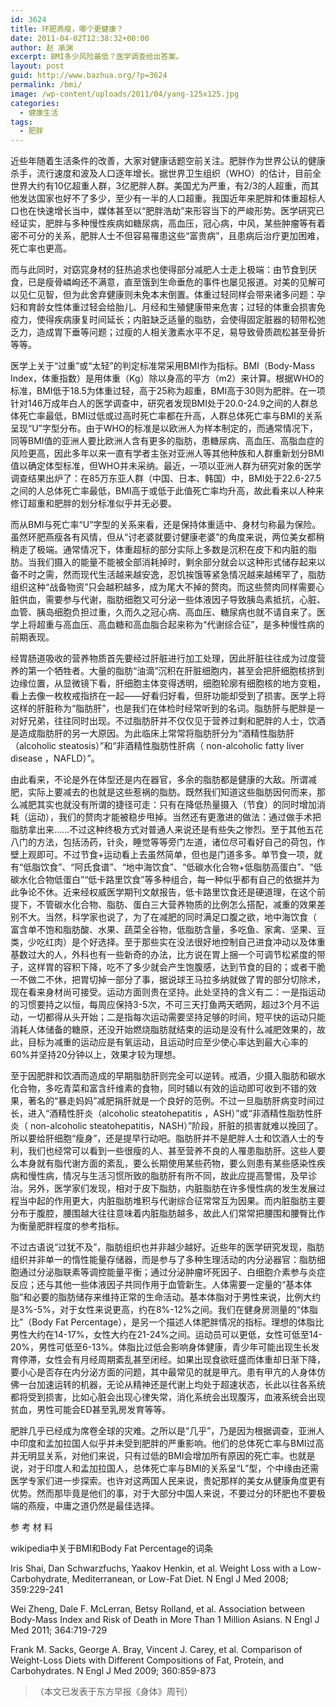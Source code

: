 ```yaml
---
id: 3624
title: 环肥燕瘦，哪个更健康？
date: 2011-04-02T12:38:32+00:00
author: 赵 承渊
excerpt: BMI多少风险最低？医学调查给出答案。
layout: post
guid: http://www.bazhua.org/?p=3624
permalink: /bmi/
image: /wp-content/uploads/2011/04/yang-125x125.jpg
categories:
  - 健康生活
tags:
  - 肥胖
---
```

近些年随着生活条件的改善，大家对健康话题空前关注。肥胖作为世界公认的健康杀手，流行速度和波及人口逐年增长。据世界卫生组织（WHO）的估计，目前全世界大约有10亿超重人群，3亿肥胖人群。美国尤为严重，有2/3的人超重，而其他发达国家也好不了多少，至少有一半的人口超重。我国近年来肥胖和体重超标人口也在快速增长当中，媒体甚至以“肥胖浩劫”来形容当下的严峻形势。医学研究已经证实，肥胖与多种慢性疾病如糖尿病，高血压，冠心病，中风，某些肿瘤等有着密不可分的关系，肥胖人士不但容易罹患这些“富贵病”，且患病后治疗更加困难，死亡率也更高。

而与此同时，对窈窕身材的狂热追求也使得部分减肥人士走上极端：由节食到厌食，已是瘦骨嶙峋还不满意，直至饿到生命垂危的事件也屡见报道。对美的见解可以见仁见智，但为此舍弃健康则未免本末倒置。体重过轻同样会带来诸多问题：孕妇和育龄女性体重过轻会给胎儿、月经和生殖健康带来危害；过轻的体重会损害免疫力，使得疾病康复时间延长；内脏缺乏适量的脂肪，会使得固定脏器的韧带松弛乏力，造成胃下垂等问题；过瘦的人相关激素水平不足，易导致骨质疏松甚至骨折等等。

医学上关于“过重”或“太轻”的判定标准常采用BMI作为指标。BMI（Body-Mass Index，体重指数）是用体重（Kg）除以身高的平方（m2）来计算。根据WHO的标准，BMI低于18.5为体重过轻，高于25称为超重，BMI高于30则为肥胖。在一项针对146万成年白人的医学调查中，研究者发现BMI处于20.0-24.9之间的人群总体死亡率最低，BMI过低或过高时死亡率都在升高，人群总体死亡率与BMI的关系呈现“U”字型分布。由于WHO的标准是以欧洲人为样本制定的，而通常情况下，同等BMI值的亚洲人要比欧洲人含有更多的脂肪，患糖尿病、高血压、高脂血症的风险更高，因此多年以来一直有学者主张对亚洲人等其他种族和人群重新划分BMI值以确定体型标准，但WHO并未采纳。最近，一项以亚洲人群为研究对象的医学调查结果出炉了：在85万东亚人群（中国、日本、韩国）中，BMI处于22.6-27.5之间的人总体死亡率最低，BMI高于或低于此值死亡率均升高，故此看来以人种来修订超重和肥胖的划分标准似乎并无必要。

而从BMI与死亡率“U”字型的关系来看，还是保持体重适中、身材匀称最为保险。虽然环肥燕瘦各有风情，但从“讨老婆就要讨健康老婆”的角度来说，两位美女都稍稍走了极端。通常情况下，体重超标的部分实际上多数是沉积在皮下和内脏的脂肪。当我们摄入的能量不能被全部消耗掉时，剩余部分就会以这种形式储存起来以备不时之需，然而现代生活越来越安逸，忍饥挨饿等紧急情况越来越稀罕了，脂肪组织这种“战备物资”只会越积越多，成为尾大不掉的赘肉。而这些赘肉同样需要心脏供血，需要参与代谢，脂肪细胞又可分泌一些体液因子导致胰岛素抵抗，心脏、血管、胰岛细胞负担过重，久而久之冠心病、高血压、糖尿病也就不请自来了。医学上将超重与高血压、高血糖和高血脂合起来称为“代谢综合征”，是多种慢性病的前期表现。

经胃肠道吸收的营养物质首先要经过肝脏进行加工处理，因此肝脏往往成为过度营养的第一个牺牲者。大量的脂肪“油滴”沉积在肝脏细胞内，甚至会把肝细胞核挤到边缘位置，从显微镜下看，肝细胞主体变得透明，细胞轮廓有细胞核的地方变粗，看上去像一枚枚戒指挤在一起——好看归好看，但肝功能却受到了损害。医学上将这样的肝脏称为“脂肪肝”，也是我们在体检时经常听到的名词。脂肪肝与肥胖是一对好兄弟，往往同时出现。不过脂肪肝并不仅仅见于营养过剩和肥胖的人士，饮酒是造成脂肪肝的另一大原因。为此临床上常常将脂肪肝分为“酒精性脂肪肝（alcoholic steatosis）”和“非酒精性脂肪性肝病（ non-alcoholic fatty liver disease ，NAFLD）”。

由此看来，不论是外在体型还是内在器官，多余的脂肪都是健康的大敌。所谓减肥，实际上要减去的也就是这些惹祸的脂肪。既然我们知道这些脂肪因何而来，那么减肥其实也就没有所谓的捷径可走：只有在降低热量摄入（节食）的同时增加消耗（运动），我们的赘肉才能被稳步甩掉。当然还有更激进的做法：通过做手术把脂肪拿出来&#8230;&#8230;不过这种终极方式对普通人来说还是有些失之惨烈。至于其他五花八门的方法，包括汤药，针灸，睡觉等等旁门左道，诸位尽可看好自己的荷包，作壁上观即可。不过节食+运动看上去虽然简单，但也是门道多多。单节食一项，就有“低脂饮食”、“阿氏食谱”、“地中海饮食”、“低碳水化合物+低脂肪高蛋白”、“低碳水化合物低蛋白”“低卡路里饮食”等多种组合，每一种似乎都有自己的依据并为此争论不休。近来经权威医学期刊文献报告，低卡路里饮食还是硬道理，在这个前提下，不管碳水化合物、脂肪、蛋白三大营养物质的比例怎么搭配，减重的效果差别不大。当然，科学家也说了，为了在减肥的同时满足口腹之欲，地中海饮食（ 富含单不饱和脂肪酸、水果、蔬菜全谷物，低脂肪含量，多吃鱼、家禽、坚果、豆类，少吃红肉）是个好选择。至于那些实在没法很好地控制自己进食冲动以及体重基数过大的人，外科也有一些新奇的办法，比方说在胃上捆一个可调节松紧度的带子，这样胃的容积下降，吃不了多少就会产生饱腹感，达到节食的目的；或者干脆一不做二不休，把胃切掉一部分了事，据说球王马拉多纳就做了胃的部分切除术，现在看来身材尚可接受。运动方面则贵在坚持。此处坚持的含义有二：一是指运动的习惯要持之以恒，每周应保持3-5次，不可三天打鱼两天晒网，超过3个月不运动，一切都得从头开始；二是指每次运动需要坚持足够的时间，短平快的运动只能消耗人体储备的糖原，还没开始燃烧脂肪就结束的运动是没有什么减肥效果的，故此，目标为减重的运动应是有氧运动，且运动时应至少使心率达到最大心率的60%并坚持20分钟以上，效果才较为理想。

至于因肥胖和饮酒而造成的早期脂肪肝则完全可以逆转。戒酒，少摄入脂肪和碳水化合物，多吃青菜和富含纤维素的食物，同时辅以有效的运动即可收到不错的效果，著名的“暴走妈妈”减肥捐肝就是一个良好的范例。不过一旦脂肪肝病变时间过长，进入“酒精性肝炎（alcoholic steatohepatitis ，ASH）”或“非酒精性脂肪性肝炎（ non-alcoholic steatohepatitis，NASH）”阶段，肝脏的损害就难以挽回了。所以要给肝细胞“瘦身”，还是提早行动吧。脂肪肝并不是肥胖人士和饮酒人士的专利，我们也经常可以看到一些很瘦的人、甚至营养不良的人罹患脂肪肝。这些人要么本身就有脂代谢方面的紊乱，要么长期使用某些药物，要么则患有某些感染性疾病和慢性病，情况与生活习惯所致的脂肪肝有所不同，故此应提高警惕，及早诊治。另外，医学家们发现，相对于皮下脂肪，内脏脂肪在许多慢性病的发生发展过程当中起的作用更大，内脏脂肪堆积与代谢综合征常常互为因果。而内脏脂肪主要分布于腹腔，腰围越大往往意味着内脏脂肪越多，故此人们常常把腰围和腰臀比作为衡量肥胖程度的参考指标。

不过古语说“过犹不及”，脂肪组织也并非越少越好。近些年的医学研究发现，脂肪组织并非单一的惰性能量存储器，而是参与了多种生理活动的内分泌器官：脂肪细胞通过分泌脂联素等调控能量平衡；通过分泌肿瘤坏死因子、白细胞介素参与炎症反应；还与其他一些体液因子共同作用于血管新生。人体需要一定量的“基本体脂”和必要的脂肪储存来维持正常的生命活动。基本体脂对于男性来说，比例大约是3%-5%，对于女性来说更高，约在8%-12%之间。我们在健身房测量的“体脂比”（Body Fat Percentage），是另一个描述人体肥胖情况的指标。理想的体脂比男性大约在14-17%，女性大约在21-24%之间。运动员可以更低，女性可低至14-20%，男性可低至6-13%。体脂比过低会影响身体健康，青少年可能出现生长发育停滞，女性会有月经周期紊乱甚至闭经。如果出现食欲旺盛而体重却日渐下降，要小心是否存在内分泌方面的问题，其中最常见的就是甲亢。患有甲亢的人身体仿佛一台加速运转的机器，无论从精神还是代谢上均处于超速状态，长此以往各系统都将受到损害，比如心脏会出现心律失常，消化系统会出现腹泻，血液系统会出现贫血，男性可能会ED甚至乳房发育等等。

肥胖几乎已经成为席卷全球的灾难。之所以是“几乎”，乃是因为根据调查，亚洲人中印度和孟加拉国人似乎并未受到肥胖的严重影响。他们的总体死亡率与BMI过高并无明显关系，对他们来说，只有过低的BMI会增加所有原因的死亡率。也就是说，对于印度人和孟加拉国人，总体死亡率与BMI的关系呈“L”型，个中缘由还需医学专家们进一步探索。也许对这两国人民来说，贵妃那样的美女从健康角度更有优势。然而那毕竟是他们的事，对于大部分中国人来说，不要过分的环肥也不要极端的燕瘦，中庸之道仍然是最佳选择。

参 考 材 料
  
wikipedia中关于BMI和Body Fat Percentage的词条
  
Iris Shai, Dan Schwarzfuchs, Yaakov Henkin, et al. Weight Loss with a Low-Carbohydrate, Mediterranean, or Low-Fat Diet. N Engl J Med 2008; 359:229-241
  
Wei Zheng, Dale F. McLerran, Betsy Rolland, et al. Association between Body-Mass Index and Risk of Death in More Than 1 Million Asians. N Engl J Med 2011; 364:719-729
  
Frank M. Sacks, George A. Bray, Vincent J. Carey, et al. Comparison of Weight-Loss Diets with Different Compositions of Fat, Protein, and Carbohydrates. N Engl J Med 2009; 360:859-873

> （本文已发表于东方早报《身体》周刊）

